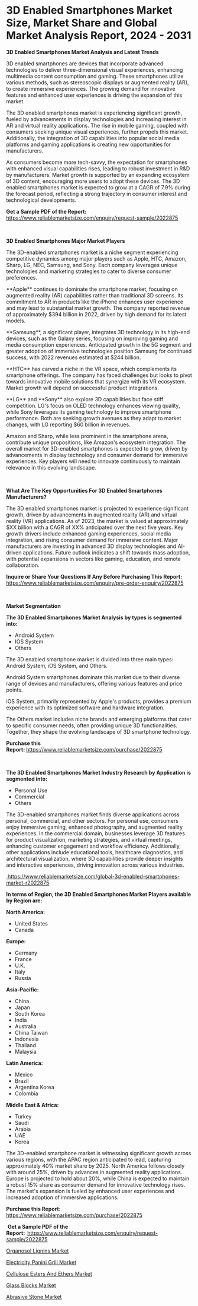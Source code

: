 <p><h1>3D Enabled Smartphones Market Size, Market Share and Global Market Analysis Report, 2024 - 2031</h1></p><p><strong>3D Enabled Smartphones Market Analysis and Latest Trends</strong></p>
<p><p>3D enabled smartphones are devices that incorporate advanced technologies to deliver three-dimensional visual experiences, enhancing multimedia content consumption and gaming. These smartphones utilize various methods, such as stereoscopic displays or augmented reality (AR), to create immersive experiences. The growing demand for innovative features and enhanced user experiences is driving the expansion of this market.</p><p>The 3D enabled smartphones market is experiencing significant growth, fueled by advancements in display technologies and increasing interest in AR and virtual reality applications. The rise in mobile gaming, coupled with consumers seeking unique visual experiences, further propels this market. Additionally, the integration of 3D capabilities into popular social media platforms and gaming applications is creating new opportunities for manufacturers.</p><p>As consumers become more tech-savvy, the expectation for smartphones with enhanced visual capabilities rises, leading to robust investment in R&D by manufacturers. Market growth is supported by an expanding ecosystem of 3D content, encouraging more users to adopt these devices. The 3D enabled smartphones market is expected to grow at a CAGR of 7.9% during the forecast period, reflecting a strong trajectory in consumer interest and technological developments.</p></p>
<p><strong>Get a Sample PDF of the Report:&nbsp;</strong> <a href="https://www.reliablemarketsize.com/enquiry/request-sample/2022875?utm_campaign=1591&utm_medium=2&utm_source=Github&utm_content=ia&utm_term=28102024&utm_id=3d-enabled-smartphones">https://www.reliablemarketsize.com/enquiry/request-sample/2022875</a></p>
<p>&nbsp;</p>
<p><strong>3D Enabled Smartphones Major Market Players</strong></p>
<p><p>The 3D-enabled smartphones market is a niche segment experiencing competitive dynamics among major players such as Apple, HTC, Amazon, Sharp, LG, NEC, Samsung, and Sony. Each company leverages unique technologies and marketing strategies to cater to diverse consumer preferences.</p><p>**Apple** continues to dominate the smartphone market, focusing on augmented reality (AR) capabilities rather than traditional 3D screens. Its commitment to AR in products like the iPhone enhances user experience and may lead to substantial market growth. The company reported revenue of approximately $394 billion in 2022, driven by high demand for its latest models.</p><p>**Samsung**, a significant player, integrates 3D technology in its high-end devices, such as the Galaxy series, focusing on improving gaming and media consumption experiences. Anticipated growth in the 5G segment and greater adoption of immersive technologies position Samsung for continued success, with 2022 revenues estimated at $244 billion.</p><p>**HTC** has carved a niche in the VR space, which complements its smartphone offerings. The company has faced challenges but looks to pivot towards innovative mobile solutions that synergize with its VR ecosystem. Market growth will depend on successful product integrations.</p><p>**LG** and **Sony** also explore 3D capabilities but face stiff competition. LG's focus on OLED technology enhances viewing quality, while Sony leverages its gaming technology to improve smartphone performance. Both are seeking growth avenues as they adapt to market changes, with LG reporting $60 billion in revenues.</p><p>Amazon and Sharp, while less prominent in the smartphone arena, contribute unique propositions, like Amazon's ecosystem integration. The overall market for 3D-enabled smartphones is expected to grow, driven by advancements in display technology and consumer demand for immersive experiences. Key players will need to innovate continuously to maintain relevance in this evolving landscape.</p></p>
<p>&nbsp;</p>
<p><strong>What Are The Key Opportunities For 3D Enabled Smartphones Manufacturers?</strong></p>
<p><p>The 3D enabled smartphones market is projected to experience significant growth, driven by advancements in augmented reality (AR) and virtual reality (VR) applications. As of 2023, the market is valued at approximately $XX billion with a CAGR of XX% anticipated over the next five years. Key growth drivers include enhanced gaming experiences, social media integration, and rising consumer demand for immersive content. Major manufacturers are investing in advanced 3D display technologies and AI-driven applications. Future outlook indicates a shift towards mass adoption, with potential expansions in sectors like gaming, education, and remote collaboration.</p></p>
<p><strong>Inquire or Share Your Questions If Any Before Purchasing This Report:</strong> <a href="https://www.reliablemarketsize.com/enquiry/pre-order-enquiry/2022875?utm_campaign=1591&utm_medium=2&utm_source=Github&utm_content=ia&utm_term=28102024&utm_id=3d-enabled-smartphones">https://www.reliablemarketsize.com/enquiry/pre-order-enquiry/2022875</a></p>
<p>&nbsp;</p>
<p><strong>Market Segmentation</strong></p>
<p><strong>The 3D Enabled Smartphones Market Analysis by types is segmented into:</strong></p>
<p><ul><li>Android System</li><li>IOS System</li><li>Others</li></ul></p>
<p><p>The 3D enabled smartphone market is divided into three main types: Android System, iOS System, and Others. </p><p>Android System smartphones dominate this market due to their diverse range of devices and manufacturers, offering various features and price points. </p><p>iOS System, primarily represented by Apple's products, provides a premium experience with its optimized software and hardware integration. </p><p>The Others market includes niche brands and emerging platforms that cater to specific consumer needs, often providing unique 3D functionalities. Together, they shape the evolving landscape of 3D smartphone technology.</p></p>
<p><strong>Purchase this Report:&nbsp;</strong><a href="https://www.reliablemarketsize.com/purchase/2022875?utm_campaign=1591&utm_medium=2&utm_source=Github&utm_content=ia&utm_term=28102024&utm_id=3d-enabled-smartphones">https://www.reliablemarketsize.com/purchase/2022875</a></p>
<p>&nbsp;</p>
<p><strong>The 3D Enabled Smartphones Market Industry Research by Application is segmented into:</strong></p>
<p><ul><li>Personal Use</li><li>Commercial</li><li>Others</li></ul></p>
<p><p>The 3D-enabled smartphones market finds diverse applications across personal, commercial, and other sectors. For personal use, consumers enjoy immersive gaming, enhanced photography, and augmented reality experiences. In the commercial domain, businesses leverage 3D features for product visualization, marketing strategies, and virtual meetings, enhancing customer engagement and workflow efficiency. Additionally, other applications include educational tools, healthcare diagnostics, and architectural visualization, where 3D capabilities provide deeper insights and interactive experiences, driving innovation across various industries.</p></p>
<p><a href="https://www.reliablemarketsize.com/global-3d-enabled-smartphones-market-r2022875?utm_campaign=1591&utm_medium=2&utm_source=Github&utm_content=ia&utm_term=28102024&utm_id=3d-enabled-smartphones">&nbsp;https://www.reliablemarketsize.com/global-3d-enabled-smartphones-market-r2022875</a></p>
<p><strong>In terms of Region, the 3D Enabled Smartphones Market Players available by Region are:</strong></p>
<p>
    <p> <strong> North America: </strong>
        <ul>
            <li>United States</li>
            <li>Canada</li>
        </ul>
        </p> 
    <p> <strong> Europe: </strong>
        <ul>
            <li>Germany</li>
            <li>France</li>
            <li>U.K.</li>
            <li>Italy</li>
            <li>Russia</li>
        </ul>
        </p> 
    <p> <strong> Asia-Pacific: </strong>
        <ul>
            <li>China</li>
            <li>Japan</li>
            <li>South Korea</li>
            <li>India</li>
            <li>Australia</li>
            <li>China Taiwan</li>
            <li>Indonesia</li>
            <li>Thailand</li>
            <li>Malaysia</li>
        </ul>
        </p> 
    <p> <strong> Latin America: </strong>
        <ul>
            <li>Mexico</li>
            <li>Brazil</li>
            <li>Argentina Korea</li>
            <li>Colombia</li>
        </ul>
        </p> 
    <p> <strong> Middle East & Africa: </strong>
        <ul>
            <li>Turkey</li>
            <li>Saudi</li>
            <li>Arabia</li>
            <li>UAE</li>
            <li>Korea</li>
        </ul>
    </p>
    </p>
<p><p>The 3D-enabled smartphone market is witnessing significant growth across various regions, with the APAC region anticipated to lead, capturing approximately 40% market share by 2025. North America follows closely with around 25%, driven by advances in augmented reality applications. Europe is projected to hold about 20%, while China is expected to maintain a robust 15% share as consumer demand for innovative technology rises. The market's expansion is fueled by enhanced user experiences and increased adoption of immersive applications.</p></p>
<p><strong>Purchase this Report: </strong><a href="https://www.reliablemarketsize.com/purchase/2022875?utm_campaign=1591&utm_medium=2&utm_source=Github&utm_content=ia&utm_term=28102024&utm_id=3d-enabled-smartphones">https://www.reliablemarketsize.com/purchase/2022875</a></p>
<p>&nbsp;<strong>Get a Sample PDF of the Report:&nbsp;&nbsp;</strong><a href="https://www.reliablemarketsize.com/enquiry/request-sample/2022875?utm_campaign=1591&utm_medium=2&utm_source=Github&utm_content=ia&utm_term=28102024&utm_id=3d-enabled-smartphones">https://www.reliablemarketsize.com/enquiry/request-sample/2022875</a></p>
<p><strong></strong></p>
<p><p><a href="https://www.linkedin.com/pulse/organosol-lignins-market-research-report-exploring-size-revenue-oiugf?trk=public_post_embed_feed-article-content&utm_campaign=1591&utm_medium=2&utm_source=Github&utm_content=ia&utm_term=28102024&utm_id=3d-enabled-smartphones">Organosol Lignins Market</a></p><p><a href="https://www.linkedin.com/pulse/evolution-electricity-panini-grill-market-key-shifts-from-6flwf?trk=public_post_embed_feed-article-content&utm_campaign=1591&utm_medium=2&utm_source=Github&utm_content=ia&utm_term=28102024&utm_id=3d-enabled-smartphones">Electricity Panini Grill Market</a></p><p><a href="https://www.linkedin.com/pulse/cellulose-esters-ethers-market-overview-regional-outlook-bcccf?trk=public_post_embed_feed-article-content&utm_campaign=1591&utm_medium=2&utm_source=Github&utm_content=ia&utm_term=28102024&utm_id=3d-enabled-smartphones">Cellulose Esters And Ethers Market</a></p><p><a href="https://www.linkedin.com/pulse/future-ready-strategic-insights-global-glass-blocks-market-j1qcf?trk=public_post_embed_feed-article-content&utm_campaign=1591&utm_medium=2&utm_source=Github&utm_content=ia&utm_term=28102024&utm_id=3d-enabled-smartphones">Glass Blocks Market</a></p><p><a href="https://www.linkedin.com/pulse/key-drivers-abrasive-stone-market-trends-future-outlook-2024-2031-6xb0c?utm_campaign=1591&utm_medium=2&utm_source=Github&utm_content=ia&utm_term=28102024&utm_id=3d-enabled-smartphones">Abrasive Stone Market</a></p></p>